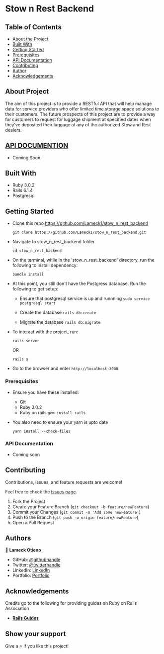 # Stow n Rest Backend

## Table of Contents

- [About the Project](#about-the-project)
- [Built With](#built-with)
- [Getting Started](#getting-started)
- [Prerequisites](#prerequisites)
- [API Documentation](#api-documentation)
- [Contributing](#contributing)
- [Author](#author)
- [Acknowledgements](#acknowledgements)

## About Project

The aim of this project is to provide a RESTful API that will help manage data for service providers who offer limited time storage space solutions to their customers. The future prospects of this project are to provide a way for customers to request for luggage shipment at specified dates when they've deposited their luggage at any of the authorized Stow and Rest dealers.

<!-- ![screenshot](./screenshot.png) -->

## [API DOCUMENTION](#api-documentation)

- Coming Soon

## Built With

- Ruby 3.0.2
- Rails 6.1.4
- Postgresql

## Getting Started

- Clone this repo https://github.com/Lameck1/stow_n_rest_backend
  ```
  git clone https://github.com/Lameck1/stow_n_rest_backend.git
  ```
- Navigate to stow_n_rest_backend folder
  ```
  cd stow_n_rest_backend
  ```
- On the terminal, while in the 'stow_n_rest_backend' directory, run the following to install dependency:
  ```
  bundle install
  ```
- At this point, you still don't have the Postgress database. Run the following to get setup:

  - Ensure that postgresql service is up and runnning
    `sudo service postgresql start`
  - Create the database
    `rails db:create`

  - Migrate the database
    `rails db:migrate`

- To interact with the project, run:

  ```
  rails server
  ```

  OR

  ```
  rails s
  ```

- Go to the browser and enter
  `http://localhost:3000`

### Prerequisites

- Ensure you have these installed:

  - Git
  - Ruby 3.0.2
  - Ruby on rails `gem install rails`

- You also need to ensure your yarn is upto date
  ```
  yarn install --check-files
  ```

### API Documentation

- Coming soon

## Contributing

Contributions, issues, and feature requests are welcome!

Feel free to check the [issues page](https://github.com/Lameck1/stow_n_rest_backend/issues).

1. Fork the Project
2. Create your Feature Branch (`git checkout -b feature/newFeature`)
3. Commit your Changes (`git commit -m 'Add some newFeature'`)
4. Push to the Branch (`git push -u origin feature/newFeature`)
5. Open a Pull Request

## Authors

👤 **Lameck Otieno**

- GitHub: [@githubhandle](https://github.com/Lameck1)
- Twitter: [@twitterhandle](https://twitter.com/lameck721)
- LinkedIn: [LinkedIn](https://www.linkedin.com/in/lameck-odhiambo-642b7077/)
- Portfolio: [Portfolio](https://lameck.me)

## Acknowledgements

Credits go to the following for providing guides on Ruby on Rails Association

- [**Rails Guides**](https://guides.rubyonrails.org/association_basics.html)

## Show your support

Give a ⭐️ if you like this project!
